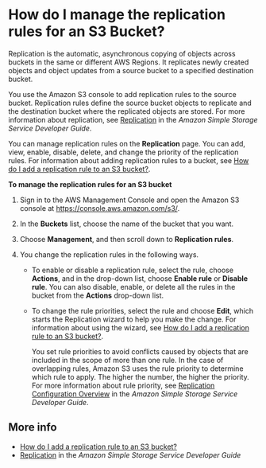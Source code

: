 # How do I manage the replication rules for an S3 Bucket?<a name="disable-replication"></a>

Replication is the automatic, asynchronous copying of objects across buckets in the same or different AWS Regions\. It replicates newly created objects and object updates from a source bucket to a specified destination bucket\. 

You use the Amazon S3 console to add replication rules to the source bucket\. Replication rules define the source bucket objects to replicate and the destination bucket where the replicated objects are stored\. For more information about replication, see [Replication](https://docs.aws.amazon.com/AmazonS3/latest/dev/replication.htm) in the *Amazon Simple Storage Service Developer Guide*\.

You can manage replication rules on the **Replication** page\. You can add, view, enable, disable, delete, and change the priority of the replication rules\. For information about adding replication rules to a bucket, see [How do I add a replication rule to an S3 bucket?](enable-replication.md)\.

**To manage the replication rules for an S3 bucket**

1. Sign in to the AWS Management Console and open the Amazon S3 console at [https://console\.aws\.amazon\.com/s3/](https://console.aws.amazon.com/s3/)\.

1. In the **Buckets** list, choose the name of the bucket that you want\.

1. Choose **Management**, and then scroll down to **Replication rules**\.

1. You change the replication rules in the following ways\.
   + To enable or disable a replication rule, select the rule, choose **Actions**, and in the drop\-down list, choose **Enable rule** or **Disable rule**\. You can also disable, enable, or delete all the rules in the bucket from the **Actions** drop\-down list\.
   + To change the rule priorities, select the rule and choose **Edit**, which starts the Replication wizard to help you make the change\. For information about using the wizard, see [How do I add a replication rule to an S3 bucket?](enable-replication.md)\.

     You set rule priorities to avoid conflicts caused by objects that are included in the scope of more than one rule\. In the case of overlapping rules, Amazon S3 uses the rule priority to determine which rule to apply\. The higher the number, the higher the priority\. For more information about rule priority, see [Replication Configuration Overview](https://docs.aws.amazon.com/AmazonS3/latest/dev/replication-add-config.html) in the *Amazon Simple Storage Service Developer Guide*\.

## More info<a name="disable-replication-moreinfo"></a>
+ [How do I add a replication rule to an S3 bucket?](enable-replication.md)
+ [Replication](https://docs.aws.amazon.com/AmazonS3/latest/dev/replication.html) in the *Amazon Simple Storage Service Developer Guide*